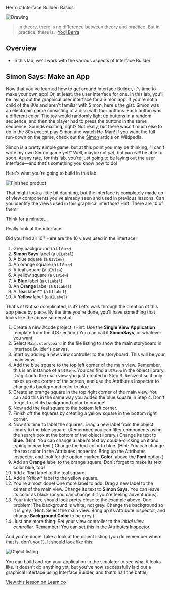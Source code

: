 Herro # Interface Builder: Basics

![Drawing](http://i.imgur.com/LuPm37H.jpg?1)
> In theory, there is no difference between theory and practice. But in practice, there is. -[Yogi Berra](https://en.wikipedia.org/wiki/Yogi_Berra)

## Overview

* In this lab, we'll work with the various aspects of Interface Builder.

## Simon Says: Make an App

Now that you've learned how to get around Interface Builder, it's time to make your own app! Or, at least, the user interface for one. In this lab, you'll be laying out the graphical user interface for a Simon app. If you're not a child of the 80s and aren't familiar with Simon, here's the gist: Simon was an electronic game consisting of a disc with four buttons. Each button was a different color. The toy would randomly light up buttons in a random sequence, and then the player had to press the buttons in the same sequence. Sounds exciting, right? Not really, but there wasn't much else to do in the 80s except play Simon and watch He-Man! If you want the full run-down on the game, check out the [Simon](https://en.wikipedia.org/wiki/Simon_\(game\)) article on Wikipedia.

Simon is a pretty simple game, but at this point you may be thinking, "I can't write my own Simon game yet!" Well, maybe not _yet_, but you _will_ be able to soon. At any rate, for this lab, you're just going to be laying out the user interface—and that's something you know how to do!

Here's what you're going to build in this lab:

![Finished product](http://i.imgur.com/PdO6gU6.png)

That might look a little bit daunting, but the interface is completely made up of view components you've already seen and used in previous lessons. Can you identify the views used in this graphical interface? Hint: There are 10 of them!

Think for a minute...

Really look at the interface...

Did you find all 10? Here are the 10 views used in the interface:

1. Grey background (a `UIView`)
2. **Simon Says** label (a `UILabel`)
3. A blue square (a `UIView`)
4. An orange square (a `UIView`)
5. A teal square (a `UIView`)
6. A yellow square (a `UIView`)
7. A **Blue** label (a `UILabel`)
8. An **Orange** label (a `UILabel`)
9. A **Teal** label** (a `UILabel`)
10. A **Yellow** label (a `UILabel`)

That's it! Not so complicated, is it? Let's walk through the creation of this app piece by piece. By the time you're done, you'll have something that looks like the above screenshot.

1. Create a new Xcode project. (Hint: Use the **Single View Application** template from the iOS section.) You can call it **SimonSays**, or whatever you want.
2. Select `Main.storyboard` in the file listing to show the main storyboard in Interface Builder's canvas.
3. Start by adding a new view controller to the storyboard. This will be your main view.
4. Add the blue square to the top left corner of the main view. Remember, this is an instance of a `UIView`. You can find a `UIView` in the object library. Drag it onto the main view you just created in Step 3. Resize it so it only takes up one corner of the screen, and use the Attributes Inspector to change its background color to blue.
5. Create an orange square in the top right corner of the main view. You can add this in the same way you added the blue square in Step 4. Don't forget to set its background color to orange!
6. Now add the teal square to the bottom left corner.
7. Finish off the squares by creating a yellow square in the bottom right corner.
8. Now it's time to label the squares. Drag a new label from the object library to the blue square. (Remember, you can filter components using the search box at the bottom of the object library.) Change its text to **Blue**. (Hint: You can change a label's text by double-clicking on it and typing in new text.) Change the text color to blue. (Hint: You can change the text color in the Attributes Inspector. Bring up the Attributes Inspector, and look for the option marked **Color**, above the **Font** option.)
9. Add an **Orange** label to the orange square. Don't forget to make its text color blue, too!
10. Add a **Teal** label to the teal square.
11. Add a *Yellow** label to the yellow square.
12. You're almost done! One more label to add: Drag a new label to the center of the main view. Change its text to **Simon Says**. You can leave its color as black (or you can change it if you're feeling adventurous).
13. Your interface should look pretty close to the example above. One problem: The background is white, not grey. Change the background so it is grey. (Hint: Select the main view. Bring up its Attribute Inspector, and change **Background Color** to be grey.)
14. Just one more thing: Set your view controller to the _initial view controller_. Remember: You can set this in the Attributes Inspector.

And you're done! Take a look at the object listing (you do remember where that is, don't you?). It should look like this:

![Object listing](http://i.imgur.com/Y6pMzfn.png)

You can build and run your application in the simulator to see what it looks like. It doesn't do anything yet, but you've now successfully laid out a graphical interface using Interface Builder, and that's half the battle!

<a href='https://learn.co/lessons/InterfaceBuilderLab' data-visibility='hidden'>View this lesson on Learn.co</a>
